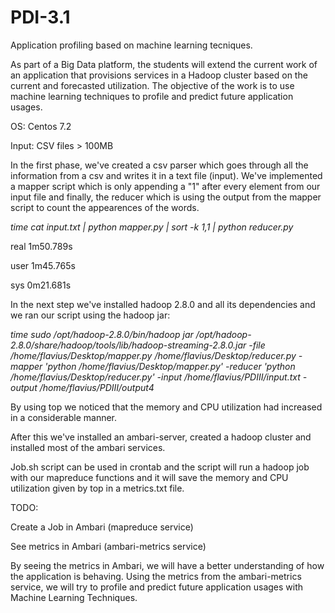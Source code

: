 # PDI-3.1

Application profiling based on machine learning tecniques.

As part of a Big Data platform, the students will extend the current work of an application that provisions services
in a Hadoop cluster based on the current and forecasted utilization. The objective of the work is to use machine learning techniques 
to profile and predict future application usages.

OS: Centos 7.2

Input: CSV files > 100MB

In the first phase, we've created a csv parser which goes through all the information from a csv and writes it in a text file (input).
We've implemented a mapper script which is only appending a "1" after every element from our input file and finally, the reducer which is using the output from the mapper script to count the appearences of the words.

*time cat input.txt | python mapper.py | sort -k 1,1 | python reducer.py*

real    1m50.789s

user    1m45.765s

sys    0m21.681s

In the next step we've installed hadoop 2.8.0 and all its dependencies and we ran our script using the hadoop jar:

*time sudo /opt/hadoop-2.8.0/bin/hadoop jar /opt/hadoop-2.8.0/share/hadoop/tools/lib/hadoop-streaming-2.8.0.jar -file /home/flavius/Desktop/mapper.py /home/flavius/Desktop/reducer.py -mapper 'python /home/flavius/Desktop/mapper.py' -reducer 'python /home/flavius/Desktop/reducer.py' -input /home/flavius/PDIII/input.txt -output /home/flavius/PDIII/output4*

By using top we noticed that the memory and CPU utilization had increased in a considerable manner.

After this we've installed an ambari-server, created a hadoop cluster and installed most of the ambari services.

Job.sh script can be used in crontab and the script will run a hadoop job with our mapreduce functions and it will save the memory and CPU utilization given by top in a metrics.txt file.


TODO:

Create a Job in Ambari (mapreduce service)

See metrics in Ambari (ambari-metrics service)

By seeing the metrics in Ambari, we will have a better understanding of how the application is behaving. Using the metrics from the ambari-metrics service, we will try to profile and predict future application usages with Machine Learning Techniques.
